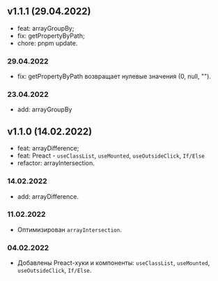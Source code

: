 ## v1.1.1 (29.04.2022)
* feat: arrayGroupBy;
* fix: getPropertyByPath;
* chore: pnpm update.

### 29.04.2022
* fix: getPropertyByPath возвращает нулевые значения (0, null, "").

### 23.04.2022
* add: arrayGroupBy

## v1.1.0 (14.02.2022)
* feat: arrayDifference;
* feat: Preact - `useClassList`, `useMounted`, `useOutsideClick`, `If/Else`
* refactor: arrayIntersection.

### 14.02.2022
* add: arrayDifference.

### 11.02.2022
* Оптимизирован `arrayIntersection`.

### 04.02.2022
* Добавлены Preact-хуки и компоненты: `useClassList`, `useMounted`,
  `useOutsideClick`, `If/Else`.
